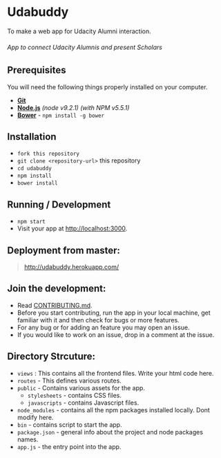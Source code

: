 # Udabuddy
To make a web app for Udacity Alumni interaction. 

###### App to connect Udacity Alumnis and present Scholars

## Prerequisites

You will need the following things properly installed on your computer.

* **[Git](https://git-scm.com/)**
* **[Node.js](https://nodejs.org/)** *(node v9.2.1)* *(with NPM v5.5.1)*
* **[Bower](https://bower.io/)** - `npm install -g bower`


## Installation

* `fork this repository`
* `git clone <repository-url>` this repository
* `cd udabuddy `
* `npm install`
* `bower install`



## Running / Development

* `npm start`
* Visit your app at [http://localhost:3000](http://localhost:3000).


## Deployment from master:
>   http://udabuddy.herokuapp.com/

## Join the development:

* Read [CONTRIBUTING.md](https://github.com/UdacityFrontEndScholarship/udabuddy/blob/master/CONTRIBUTING.md).
* Before you start contributing, run the app in your local machine, get familiar with it and then check for bugs or more features.
* For any bug or for adding an feature you may open an issue.
* If you would like to work on an issue, drop in a comment at the issue.


## Directory Strcuture:

- `views` : This contains all the frontend files. Write your html code here.
- `routes` - This defines various routes.
- `public` - Contains various assets for the app.
  - `stylesheets` - contains CSS files.
  - `javascripts` - contains Javascript files.
- `node_modules` - contains all the npm packages installed locally. Dont modify here.
- `bin` - contains script to start the app.
- `package.json` - general info about the project and node packages names.
- `app.js` - the entry point into the app.


